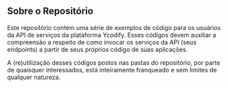 ## Sobre o Repositório

Este repositório contém uma série de exemplos de código para os usuários da API de serviços da plataforma Ycodify. Esses códigos devem auxiliar a compreensão a respeito de como invocar os serviços da API (seus endpoints) a partir de seus próprios código de suas aplicações.

A (re)utilização desses códigos postos nas pastas do repositório, por parte de quaisquer interessados, está inteiramente franqueado e sem limites de qualquer natureza.
